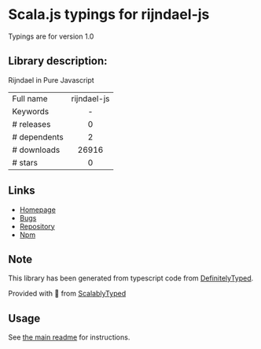 
# Scala.js typings for rijndael-js

Typings are for version 1.0

## Library description:
Rijndael in Pure Javascript

|                    |                 |
| ------------------ | :-------------: |
| Full name          | rijndael-js |
| Keywords           | - |
| # releases         | 0 |
| # dependents       | 2 |
| # downloads        | 26916 |
| # stars            | 0 |

## Links
- [Homepage](https://github.com/Snack-X/rijndael-js#readme)
- [Bugs](https://github.com/Snack-X/rijndael-js/issues)
- [Repository](https://github.com/Snack-X/rijndael-js)
- [Npm](https://www.npmjs.com/package/rijndael-js)
    


## Note
This library has been generated from typescript code from [DefinitelyTyped](https://definitelytyped.org).

Provided with :purple_heart: from [ScalablyTyped](https://github.com/oyvindberg/ScalablyTyped)

## Usage
See [the main readme](../../readme.md) for instructions.


